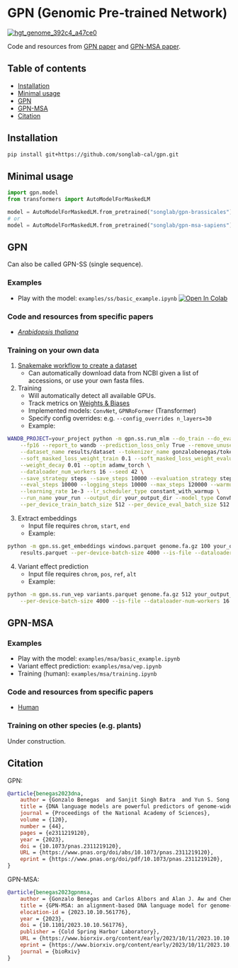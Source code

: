 # GPN (Genomic Pre-trained Network)
[![hgt_genome_392c4_a47ce0](https://user-images.githubusercontent.com/5766420/228109137-85d48559-d1ae-4c9a-94b5-c79fc06ad45d.png)](  https://genome.ucsc.edu/s/gbenegas/gpn-arabidopsis)

Code and resources from [GPN paper](https://doi.org/10.1073/pnas.2311219120) and [GPN-MSA paper](https://doi.org/10.1101/2023.10.10.561776).

## Table of contents
- [Installation](#installation)
- [Minimal usage](#minimal-usage)
- [GPN](#gpn)
- [GPN-MSA](#gpn-msa)
- [Citation](#citation)

## Installation
```bash
pip install git+https://github.com/songlab-cal/gpn.git
```

## Minimal usage
```python
import gpn.model
from transformers import AutoModelForMaskedLM

model = AutoModelForMaskedLM.from_pretrained("songlab/gpn-brassicales")
# or
model = AutoModelForMaskedLM.from_pretrained("songlab/gpn-msa-sapiens")
```

## GPN
Can also be called GPN-SS (single sequence).

### Examples
* Play with the model: `examples/ss/basic_example.ipynb` [![Open In Colab](https://colab.research.google.com/assets/colab-badge.svg)](https://colab.research.google.com/github/songlab-cal/gpn/blob/main/examples/ss/basic_example.ipynb)

### Code and resources from specific papers
* [*Arabidopsis thaliana*](analysis/arabidopsis)

### Training on your own data
1. [Snakemake workflow to create a dataset](workflow/make_dataset)
    - Can automatically download data from NCBI given a list of accessions, or use your own fasta files.
2. Training
    - Will automatically detect all available GPUs.
    - Track metrics on [Weights & Biases](https://wandb.ai/)
    - Implemented models: `ConvNet`, `GPNRoFormer` (Transformer)
    - Specify config overrides: e.g. `--config_overrides n_layers=30`
    - Example:
```bash
WANDB_PROJECT=your_project python -m gpn.ss.run_mlm --do_train --do_eval \
    --fp16 --report_to wandb --prediction_loss_only True --remove_unused_columns False \
    --dataset_name results/dataset --tokenizer_name gonzalobenegas/tokenizer-dna-mlm \
    --soft_masked_loss_weight_train 0.1 --soft_masked_loss_weight_evaluation 0.0 \
    --weight_decay 0.01 --optim adamw_torch \
    --dataloader_num_workers 16 --seed 42 \
    --save_strategy steps --save_steps 10000 --evaluation_strategy steps \
    --eval_steps 10000 --logging_steps 10000 --max_steps 120000 --warmup_steps 1000 \
    --learning_rate 1e-3 --lr_scheduler_type constant_with_warmup \
    --run_name your_run --output_dir your_output_dir --model_type ConvNet \
    --per_device_train_batch_size 512 --per_device_eval_batch_size 512 --gradient_accumulation_steps 1
```
3. Extract embeddings
    - Input file requires `chrom`, `start`, `end`
    - Example:
```bash
python -m gpn.ss.get_embeddings windows.parquet genome.fa.gz 100 your_output_dir \
    results.parquet --per-device-batch-size 4000 --is-file --dataloader-num-workers 16
```
4. Variant effect prediction
    - Input file requires `chrom`, `pos`, `ref`, `alt`
    - Example:
```bash
python -m gpn.ss.run_vep variants.parquet genome.fa.gz 512 your_output_dir results.parquet \
    --per-device-batch-size 4000 --is-file --dataloader-num-workers 16
```

## GPN-MSA

### Examples
* Play with the model: `examples/msa/basic_example.ipynb`
* Variant effect prediction: `examples/msa/vep.ipynb`
* Training (human): `examples/msa/training.ipynb`

### Code and resources from specific papers
* [Human](analysis/human)

### Training on other species (e.g. plants)
Under construction.

## Citation
GPN:
```bibtex
@article{benegas2023dna,
    author = {Gonzalo Benegas  and Sanjit Singh Batra  and Yun S. Song },
    title = {DNA language models are powerful predictors of genome-wide variant effects},
    journal = {Proceedings of the National Academy of Sciences},
    volume = {120},
    number = {44},
    pages = {e2311219120},
    year = {2023},
    doi = {10.1073/pnas.2311219120},
    URL = {https://www.pnas.org/doi/abs/10.1073/pnas.2311219120},
    eprint = {https://www.pnas.org/doi/pdf/10.1073/pnas.2311219120},
}
```

GPN-MSA:
```bibtex
@article{benegas2023gpnmsa,
	author = {Gonzalo Benegas and Carlos Albors and Alan J. Aw and Chengzhong Ye and Yun S. Song},
	title = {GPN-MSA: an alignment-based DNA language model for genome-wide variant effect prediction},
	elocation-id = {2023.10.10.561776},
	year = {2023},
	doi = {10.1101/2023.10.10.561776},
	publisher = {Cold Spring Harbor Laboratory},
	URL = {https://www.biorxiv.org/content/early/2023/10/11/2023.10.10.561776},
	eprint = {https://www.biorxiv.org/content/early/2023/10/11/2023.10.10.561776.full.pdf},
	journal = {bioRxiv}
}
```
